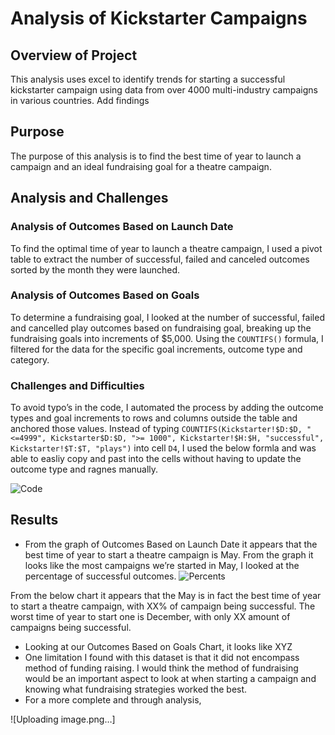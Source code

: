 # Analysis of Kickstarter Campaigns
## Overview of Project
This analysis uses excel to identify trends for starting a successful kickstarter campaign using data from over 4000 multi-industry campaigns in various countries. Add findings

## Purpose
The purpose of this analysis is to find the best time of year to launch a campaign and an ideal fundraising goal for a theatre campaign.

## Analysis and Challenges

### Analysis of Outcomes Based on Launch Date
To find the optimal time of year to launch a theatre campaign, I used a pivot table to extract the number of successful, failed and canceled outcomes sorted by the month they were launched. 

### Analysis of Outcomes Based on Goals
To determine a fundraising goal, I looked at the number of successful, failed and cancelled play outcomes based on fundraising goal, breaking up the fundraising goals into increments of $5,000. Using the ```COUNTIFS()``` formula, I filtered for the data for the specific goal increments, outcome type and category. 

### Challenges and Difficulties 
To avoid typo’s in the code, I automated the process by adding the outcome types and goal increments to rows and columns outside the table and anchored those values. Instead of typing ```COUNTIFS(Kickstarter!$D:$D, "<=4999", Kickstarter$D:$D, ">= 1000", Kickstarter!$H:$H, "successful", Kickstarter!$T:$T, "plays")``` into cell ```D4```, I used the below formla and was able to easliy copy and past into the cells without having to update the outcome type and ragnes manually. 

![Code](https://user-images.githubusercontent.com/80648379/116000870-f43e6b00-a5bf-11eb-96f8-62221a38eb23.png)



## Results
* From the graph of Outcomes Based on Launch Date it appears that the best time of year to start a theatre campaign is May. From the graph it looks like the most campaigns we’re started in May, I looked at the percentage of successful outcomes.  ![Percents](https://user-images.githubusercontent.com/80648379/116000590-ee945580-a5be-11eb-8a86-075c33baed42.png)

From the below chart it appears that the May is in fact the best time of year to start a theatre campaign, with XX% of campaign being successful. The worst time of year to start one is December, with only XX amount of campaigns being successful. 
* Looking at our Outcomes Based on Goals Chart, it looks like XYZ
* One limitation I found with this dataset is that it did not encompass method of funding raising. I would think the method of fundraising would be an important aspect to look at when starting a campaign and knowing what fundraising strategies worked the best. 
* For a more complete and through analysis, 

![Uploading image.png…]
